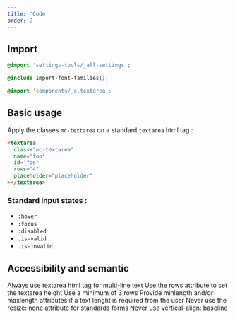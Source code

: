 ```yaml
---
title: 'Code'
order: 2
---
```


## Import

```css
@import 'settings-tools/_all-settings';

@include import-font-families();

@import 'components/_c.textarea';
```

## Basic usage

Apply the classes `mc-textarea` on a standard `textarea` html tag :

```html
<textarea
  class="mc-textarea"
  name="foo"
  id="foo"
  rows="4"
  placeholder="placeholder"
></textarea>
```

<preview path="src/pages/Components/TextArea/previews/TextArea"></preview>

### Standard input states :

- `:hover`
- `:focus`
- `:disabled`
- `.is-valid`
- `.is-invalid`

## Accessibility and semantic

<hintitem>
  Always use textarea html tag for multi-line text
</hintitem>
<hintitem>
  Use the rows attribute to set the textarea height
</hintitem>
<hintitem>
  Use a minimum of 3 rows
</hintitem>
<hintitem>
  Provide minlength and/or maxlength attributes if a text lenght is required from the user
</hintitem>
<hintitem dont="true">
  Never use the resize: none attribute for standards forms
</hintitem>
<hintitem dont="true">
  Never use vertical-align: baseline
</hintitem>
